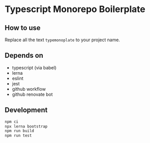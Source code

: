 # Typescript Monorepo Boilerplate

## How to use

Replace all the text `typemonoplate` to your project name.

## Depends on

- typescript (via babel)
- lerna
- eslint
- jest
- github workflow
- github renovate bot

## Development

```bash
npm ci
npx lerna bootstrap
npm run build
npm run test
```
